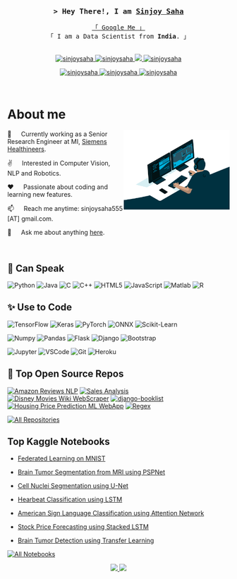 <!-- Intro  -->
<h3 align="center">
        <samp>&gt; Hey There!, I am
                <b><a target="_blank" href="https://sinjoysaha.github.io">Sinjoy Saha</a></b>
        </samp>
</h3>


<p align="center"> 
  <samp>
    <a href="https://www.google.com/search?q=Sinjoy+Saha">「 Google Me 」</a>
    <br>
    「 I am a Data Scientist from <b>India</b>. 」
    <br>
    <br>
  </samp>
</p>

<p align="center">
 <a href="https://sinjoysaha.github.io" target="blank">
  <img src="https://img.shields.io/badge/Website-DC143C?style=for-the-badge&logo=medium&logoColor=white" alt="sinjoysaha" />
 </a>
 <a href="https://linkedin.com/in/sinjoysaha" target="_blank">
  <img src="https://img.shields.io/badge/LinkedIn-0077B5?style=for-the-badge&logo=linkedin&logoColor=white" alt="sinjoysaha"/>
 </a>
 <a href="https://twitter.com/sinjoysaha_dev" target="_blank">
  <img src="https://img.shields.io/badge/Twitter-1DA1F2?style=for-the-badge&logo=twitter&logoColor=white" />
 </a>
 <a href="https://scholar.google.com/citations?user=xNXqCc0AAAAJ&hl=en" target="_blank">
  <img src="https://img.shields.io/badge/Google%20Scholar-4285f4?&style=for-the-badge&logo=googlescholar&logoColor=white" alt="sinjoysaha"  />
  </a> 
</p>


<p align="center">
  <a href="https://www.kaggle.com/sinjoysaha" target="_blank">
  <img src="https://img.shields.io/badge/Kaggle-20BEFF?style=for-the-badge&logo=Kaggle&logoColor=white" alt="sinjoysaha"  />
  </a> 
  <a href="https://www.hackerrank.com/sinjoysaha" target="_blank">
  <img src="https://img.shields.io/badge/-Hackerrank-2EC866?style=for-the-badge&logo=HackerRank&logoColor=white" alt="sinjoysaha"  />
  </a> 
  <a href="mailto:sinjoysaha555@gmail.com" target="_blank">
  <img src="https://img.shields.io/badge/Gmail-D14836?style=for-the-badge&logo=gmail&logoColor=white" alt="sinjoysaha"  />
  </a> 

</p>
<br />

<!-- About Section -->
 # About me
 
<p>
 <img align="right" width="240" src="img/coder.gif" alt="Hello gif" />

 💼 &emsp; Currently working as a Senior Research Engineer at MI, [Siemens Healthineers](https://www.siemens-healthineers.com/molecular-imaging).

 ✌️ &emsp; Interested in Computer Vision, NLP and Robotics.
 
 ❤️ &emsp; Passionate about coding and learning new features.

 📫 &emsp; Reach me anytime: sinjoysaha555 [AT] gmail.com.

 💬 &emsp; Ask me about anything [here](https://github.com/sinjoysaha/sinjoysaha/issues).

</p>

<br/>

## 💬 Can Speak 

  ![Python](https://img.shields.io/badge/Python-FFD43B?style=for-the-badge&logo=python&logoColor=darkgreen)
  ![Java](https://img.shields.io/badge/Java-ED8B00?style=for-the-badge&logo=java&logoColor=white)
  ![C](https://img.shields.io/badge/C-00599C?style=for-the-badge&logo=c&logoColor=white)
  ![C++](https://img.shields.io/badge/C++-00599C?style=for-the-badge&logo=c%2B%2B&logoColor=white)
  ![HTML5](https://img.shields.io/badge/HTML5-E34F26?style=for-the-badge&logo=html5&logoColor=white)
  ![JavaScript](https://img.shields.io/badge/JavaScript-323330?style=for-the-badge&logo=javascript&logoColor=F7DF1E)
  ![Matlab](https://img.shields.io/badge/Matlab-ED8B00?style=for-the-badge&logo=matlab&logoColor=white)
  ![R](https://img.shields.io/badge/R-276DC3?style=for-the-badge&logo=r&logoColor=white)
  
## ✨ Use to Code
  
  ![TensorFlow](https://img.shields.io/badge/TensorFlow-FF6F00?style=for-the-badge&logo=TensorFlow&logoColor=white) 
  ![Keras](https://img.shields.io/badge/Keras-D00000?style=for-the-badge&logo=Keras&logoColor=white)
  ![PyTorch](https://img.shields.io/badge/PyTorch-ee4c2c?style=for-the-badge&logo=PyTorch&logoColor=white)
  ![ONNX](https://img.shields.io/badge/ONNX-7a7a7a?style=for-the-badge&logo=ONNX&logoColor=white)
  ![Scikit-Learn](https://img.shields.io/badge/scikit_learn-3294c7?style=for-the-badge&logo=scikit-learn&logoColor=white)

  ![Numpy](https://img.shields.io/badge/Numpy-777BB4?style=for-the-badge&logo=numpy&logoColor=white)
  ![Pandas](https://img.shields.io/badge/Pandas-2C2D72?style=for-the-badge&logo=pandas&logoColor=white)
  ![Flask](https://img.shields.io/badge/Flask-000000?style=for-the-badge&logo=flask&logoColor=white)
  ![Django](https://img.shields.io/badge/Django-105339?style=for-the-badge&logo=django&logoColor=white) 
  ![Bootstrap](https://img.shields.io/badge/Bootstrap-563D7C?style=for-the-badge&logo=bootstrap&logoColor=white)

  ![Jupyter](https://img.shields.io/badge/Jupyter-F37626.svg?&style=for-the-badge&logo=Jupyter&logoColor=white)
  ![VSCode](https://img.shields.io/badge/VSCode-49afef.svg?&style=for-the-badge&logo=vscode&logoColor=white)
  ![Git](https://img.shields.io/badge/Git-F05032?style=for-the-badge&logo=git&logoColor=white)
  ![Heroku](https://img.shields.io/badge/Heroku-430098?style=for-the-badge&logo=heroku&logoColor=white)


<!-- - 📬 How to reach me
  
  [![LinkedIn](https://img.shields.io/badge/LinkedIn-0077B5?style=for-the-badge&logo=linkedin&logoColor=white)](https://linkedin.com/in/sinjoysaha)
  [![Twitter](https://img.shields.io/badge/Twitter-1DA1F2?style=for-the-badge&logo=twitter&logoColor=white)](https://twitter.com/SinjoySaha)
  [![Gmail](https://img.shields.io/badge/Gmail-D14836?style=for-the-badge&logo=gmail&logoColor=white)](mailto:sinjoysaha555@gmail.com)
  [![HackerRank](https://img.shields.io/badge/-Hackerrank-2EC866?style=for-the-badge&logo=HackerRank&logoColor=white)](https://www.hackerrank.com/sinjoysaha)
  [![Kaggle](https://img.shields.io/badge/Kaggle-20BEFF?style=for-the-badge&logo=Kaggle&logoColor=white)](https://www.kaggle.com/sinjoysaha)
  [![GitHub](https://img.shields.io/badge/GitHub-100000?style=for-the-badge&logo=github&logoColor=white)](https://www.github.com/sinjoysaha) -->
  
  
## 🚀 Top Open Source Repos
[![Amazon Reviews NLP](https://github-readme-stats.vercel.app/api/pin/?username=sinjoysaha&repo=Amazon-Reviews-NLP&border_color=7F3FBF&bg_color=0D1117&title_color=C9D1D9&text_color=8B949E&icon_color=7F3FBF)](https://github.com/sinjoysaha/Amazon-Reviews-NLP)
[![Sales Analysis](https://github-readme-stats.vercel.app/api/pin/?username=sinjoysaha&repo=sales-analysis&border_color=7F3FBF&bg_color=0D1117&title_color=C9D1D9&text_color=8B949E&icon_color=7F3FBF)](https://github.com/sinjoysaha/sales-analysis)
[![Disney Movies Wiki WebScraper](https://github-readme-stats.vercel.app/api/pin/?username=sinjoysaha&repo=Disney-Movies-Wiki-WebScraper&border_color=7F3FBF&bg_color=0D1117&title_color=C9D1D9&text_color=8B949E&icon_color=7F3FBF)](https://github.com/sinjoysaha/Disney-Movies-Wiki-WebScraper)
[![django-booklist](https://github-readme-stats.vercel.app/api/pin/?username=sinjoysaha&repo=django-booklist&border_color=7F3FBF&bg_color=0D1117&title_color=C9D1D9&text_color=8B949E&icon_color=7F3FBF)](https://github.com/sinjoysaha/django-booklist)
[![Housing Price Prediction ML WebApp](https://github-readme-stats.vercel.app/api/pin/?username=sinjoysaha&repo=Housing-Price-Prediction-ML-WebApp&border_color=7F3FBF&bg_color=0D1117&title_color=C9D1D9&text_color=8B949E&icon_color=7F3FBF)](https://github.com/sinjoysaha/Housing-Price-Prediction-ML-WebApp)
[![Regex](https://github-readme-stats.vercel.app/api/pin/?username=sinjoysaha&repo=regex&border_color=7F3FBF&bg_color=0D1117&title_color=C9D1D9&text_color=8B949E&icon_color=7F3FBF)](https://github.com/sinjoysaha/regex)

<p align="left">
  <a href="https://github.com/sinjoysaha?tab=repositories" target="_blank"><img alt="All Repositories" title="All Repositories" src="https://img.shields.io/badge/-All%20Repos-2962FF?style=for-the-badge&logo=koding&logoColor=white"/></a>
</p>

## Top Kaggle Notebooks

- [Federated Learning on MNIST](https://www.kaggle.com/code/sinjoysaha/federated-learning-mnist-cifar-10)
- [Brain Tumor Segmentation from MRI using PSPNet](https://www.kaggle.com/code/sinjoysaha/pspnet-for-brain-mri)
- [Cell Nuclei Segmentation using U-Net](https://www.kaggle.com/code/sinjoysaha/segmentation-with-u-net)
- [Hearbeat Classification using LSTM](https://www.kaggle.com/code/sinjoysaha/heartbeat-classification-using-lstm)
- [American Sign Language Classification using Attention Network](https://www.kaggle.com/code/sinjoysaha/a-sign-lang-classification-with-tl-attention)
- [Stock Price Forecasting using Stacked LSTM](https://www.kaggle.com/code/sinjoysaha/stock-price-forecasting-using-stacked-lstm)

- [Brain Tumor Detection using Transfer Learning](https://www.kaggle.com/code/sinjoysaha/brain-tumor-detection-using-transfer-learning)

<p align="left">
  <a href="https://www.kaggle.com/sinjoysaha/code?userId=2072459&sortBy=voteCount&tab=profile" target="_blank"><img alt="All Notebooks" title="All Notebooks" src="https://img.shields.io/badge/-All%20Notebooks-1e48bf?style=for-the-badge&logo=koding&logoColor=white"/></a>
</p>

<p align="center">
<a href="https://github.com/sinjoysaha">
  <img height="180em" src="https://github-readme-stats-eight-theta.vercel.app/api?username=sinjoysaha&show_icons=true&theme=algolia&include_all_commits=true&count_private=true"/>
  <img height="180em" src="https://github-readme-stats-eight-theta.vercel.app/api/top-langs/?username=sinjoysaha&layout=compact&langs_count=8&theme=algolia"/>
</a>
</p>
